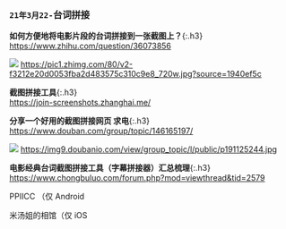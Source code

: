 ```note
```
### `21年3月22-`台词拼接

**如何方便地将电影片段的台词拼接到一张截图上？**{:.h3}<br>
<https://www.zhihu.com/question/36073856>

![](http://pic3.zhimg.com/v2-f3212e20d0053fba2d483575c310c9e8_r.jpg?source=1940ef5c)
<https://pic1.zhimg.com/80/v2-f3212e20d0053fba2d483575c310c9e8_720w.jpg?source=1940ef5c>

**截图拼接工具**{:.h3}<br>
<https://join-screenshots.zhanghai.me/>

**分享一个好用的截图拼接网页 求电**{:.h3}<br>
<https://www.douban.com/group/topic/146165197/>

![](http://img9.doubanio.com/view/group_topic/l/public/p191125244.jpg)
<https://img9.doubanio.com/view/group_topic/l/public/p191125244.jpg>

**电影经典台词截图拼接工具（字幕拼接器）汇总梳理**{:.h3}<br>
<https://www.chongbuluo.com/forum.php?mod=viewthread&tid=2579>

PPIICC （仅 Android

米汤姐的相馆（仅 iOS
